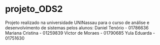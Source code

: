 # projeto_ODS2
Projeto realizado na universidade UNINassau para o curso de análise e desenvolvimento de sistemas pelos alunos:
Daniel Tenório - 01786636
Mariana Cristina - 01259839
Victor de Moraes - 01790685
Yula Eduarda - 01751630